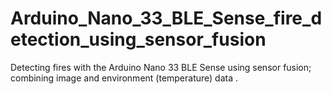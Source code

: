 # Arduino_Nano_33_BLE_Sense_fire_detection_using_sensor_fusion
 Detecting fires with the Arduino Nano 33 BLE Sense using sensor fusion; combining image and environment (temperature) data .
